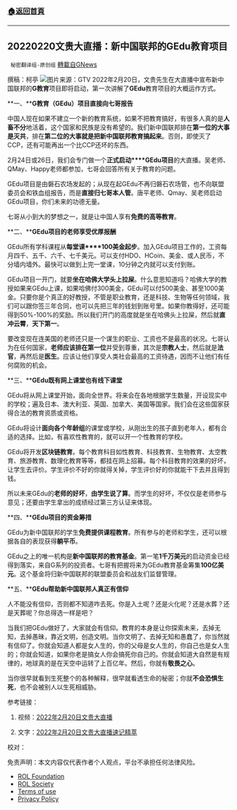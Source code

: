 ###  [:house:返回首頁](https://github.com/ourhimalayas/txt)
---


## 20220220文贵大直播：新中国联邦的GEdu教育项目
` 秘密翻译组-原创组` [轉載自GNews](https://gnews.org/zh-hans/2039871/)

撰稿：柯亭
![](https://assets.gnews.org/wp-content/uploads/2022/02/snapshot-5.jpg)图片来源：GTV
2022年2月20日，文贵先生在大直播中宣布新中国联邦的**G教育**项目即将启动，第一次讲解了**GEdu**教育项目的大概运作方式。

**一、****G教育（GEdu）项目直接向七哥报告**

中国人现在如果不建立一个新的教育系统，如果不把教育搞好，有很多人真的是**人畜不分**地活着，这个国家和民族是没有希望的。我们新中国联邦排在**第一位的大事是灭共**，排在**第二位的大事就是把新中国联邦教育搞起来**。否则，即使灭了CCP，还有可能再出一个比CCP还坏的东西。

2月24日或26日，我们会专门做一个**正式启动****GEdu项目**的大直播。吴老师、QMay、Happy老师都参加，七哥会回答所有关于教育的问题。

GEdu项目是由磐石农场发起的；从现在起GEdu不再归磐石农场管，也不向联盟委员会和铁血组报告，而是**直接归七哥本人管**。唐平老师、Qmay、吴老师启动GEdu项目，你们未来的功德无量。

七哥从小到大的梦想之一，就是让中国人享有**免费的高等教育**。

**二、****GEdu项目的老师享受优厚报酬**

GEdu所有学科课程从**每堂课****100美金起步**。加入GEdu项目工作的，工资每月四千、五千、六千、七千美元。可以支付HDO、HCoin、美金、或人民币，不分墙内墙外。最快可以做到上完一堂课，10分钟之内就可以支付到账。

GEdu项目一开门，就要**坐在哈佛大学头上拉屎**。什么意思知道吗？哈佛大学的教授如果来GEdu上课，如果哈佛付300美金，GEdu可以付500美金、甚至1000美金。只要你是个真正的好教授，不管是职业教育，还是科技、生物等任何领域，我们可以跟你签三年合同，也可以先把三年的钱划到账号里。如果你教得好，还可能得到50%-100%的奖励。所以我们开门的高度就是坐在哈佛头上拉屎，然后就**直冲云霄**，**天下第一**。

要改变现在连美国的老师还只是一个谋生的职业、工资也不是最高的状况。七哥认为在任何国家，**老师应该排在第一位**并受到尊重，其次是**宗教人士**，然后就是**法官**，再然后是**医生**。应该让他们享受人类社会最高的工资待遇，因而不让他们有任何腐败的机会。

**三、****GEdu既有网上课堂也有线下课堂**

GEdu将从网上课堂开始，面向全世界。将来会在各地根据学生数量，开设现实中的学校；遍及日本、澳大利亚、英国、加拿大、美国等国家。我们会在这些国家获得合法的教育资质或资格。

GEdu将设计**面向各个年龄组**的课堂或学校，从刚出生的孩子直到老年人，都有合适的选择。比如，有喜欢性教育的，就可以开一个性教育的学校。

GEdu将开发**区块链教育**。每个教育科目如性教育、科技教育、生物教育、太空教育、旅游教育、数理化教育等等，都挂在网上招募。每个科目教育的效果的好坏，让学生去评价。学生评价不好的你就得关掉，学生评价好的你就能干下去并且得到钱。

所以未来GEdu的**老师的好坏**，**由学生说了算**。而学生的好坏，不仅仅是老师参与意见；还要由学生拿出的成绩经过第三方认证来体现。

**四、****GEdu项目的资金筹措**

GEdu为新中国联邦的学生**免费提供课程教育**。所有参与的老师和学生，还可以根据各自的表现获得**躺平币**。

GEdu之上的唯一机构是**新中国联邦的教育基金**。第一笔**1千万美元**的启动资金已经得到落实，来自G系列的投资者。七哥有把握将来为GEdu教育基金筹集**100亿美元**。这个基金将归新中国联邦的联盟委员会和战友们监督管理。

**五、****GEdu帮助新中国联邦人真正有信仰**

人不能没有信仰，否则都不知道咋去死。你是入土呢？还是火化呢？还是水葬？还是天葬呢？你总得选一样是吧？

当我们把GEdu做好了，大家就会有信仰。教育的本身是让你探索未来，去掉无知，去掉愚昧，靠近文明，创造文明。当你文明了、去掉无知和愚蠢了，你当然就有信仰了。你就会知道人都是女人生的，你的父母是女人生的，你自己也是女人生的；你就会知道，如果你老是搞女人你会搞死你自己的。你就会知道大自然是有规律的，地球真的是在天空中运转了上百亿年。然后，你就有**敬畏之心**。

当你很早就看到生死整个的各种解释，很早就看透生命的秘密；你就**不会恐惧生死**，也不会被别人以生死相威胁。

参考链接：

1. 视频：[2022年2月20日文贵大直播](https://gtv.org/video/id=62123b3508ba8a07b19fce62)

2. 文字：[2022年2月20日文贵大直播速记精萃](https://gnews.org/zh-hans/2037974/)

校对：

 

免责声明：本文内容仅代表作者个人观点，平台不承担任何法律风险。

- [ROL Foundation](https://rolfoundation.org/)
- [ROL Society](https://rolsociety.org/)
- [Terms of use](https://gnews.org/terms-of-use-3/)
- [Privacy Policy](https://gnews.org/privacy-policy/)
